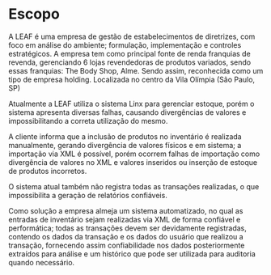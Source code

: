 # Escopo

<p> A LEAF é uma empresa de gestão de estabelecimentos de diretrizes, com foco em análise do ambiente; formulação, implementação e controles estratégicos. A empresa tem como principal fonte de renda franquias de revenda, gerenciando 6 lojas revendedoras de produtos variados, sendo essas franquias: The Body Shop, Alme. Sendo assim, reconhecida como um tipo de empresa holding. Localizada no centro da Vila Olímpia (São Paulo, SP) </p>


<p> Atualmente a LEAF utiliza o sistema Linx para gerenciar estoque, porém o sistema apresenta diversas falhas, causando divergências de valores e impossibilitando a correta utilização do mesmo. </p>


<p> A cliente informa que a inclusão de produtos no inventário é realizada manualmente, gerando divergência de valores físicos e em sistema; a importação via XML é possível, porém ocorrem falhas de importação como divergência de valores no XML e valores inseridos ou inserção de estoque de produtos incorretos. </p>

<p> O sistema atual também não registra todas as transações realizadas, o que impossibilita a geração de relatórios confiáveis. </p>

<p> Como solução a empresa almeja um sistema automatizado, no qual as entradas de inventário sejam realizadas via XML de forma confiável e performática; todas as transações devem ser devidamente registradas, contendo os dados da transação e os dados do usuário que realizou a transação, fornecendo assim confiabilidade nos dados posteriormente extraídos para análise e um histórico que pode ser utilizada para auditoria quando necessário. </p>
